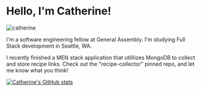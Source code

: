 

<!---
CCMatson/CCMatson is a ✨ special ✨ repository because its `README.md` (this file) appears on your GitHub profile.
You can click the Preview link to take a look at your changes.
--->
# Hello, I'm Catherine!

![catherine](https://user-images.githubusercontent.com/118697436/210265383-fa6381c4-0779-4635-802f-df1e3b4fb4cd.png)

I'm a software engineering fellow at General Assembly. I'm studying Full Stack development in Seattle, WA.

I recently finished a MEN stack application that utililizes MongoDB to collect and store recipe links. Check out the "recipe-collector" pinned repo, and let me know what you think!

[![Catherine's GitHub stats](https://github-readme-stats.vercel.app/api?username=ccmatson)](https://github.com/ccmatson/github-readme-stats)

